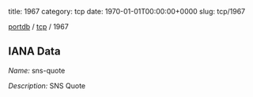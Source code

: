 title: 1967
category: tcp
date: 1970-01-01T00:00:00+0000
slug: tcp/1967

[portdb](/) / [tcp](/category/tcp.html) / 1967


## IANA Data

_Name:_ sns-quote

_Description:_ SNS Quote

